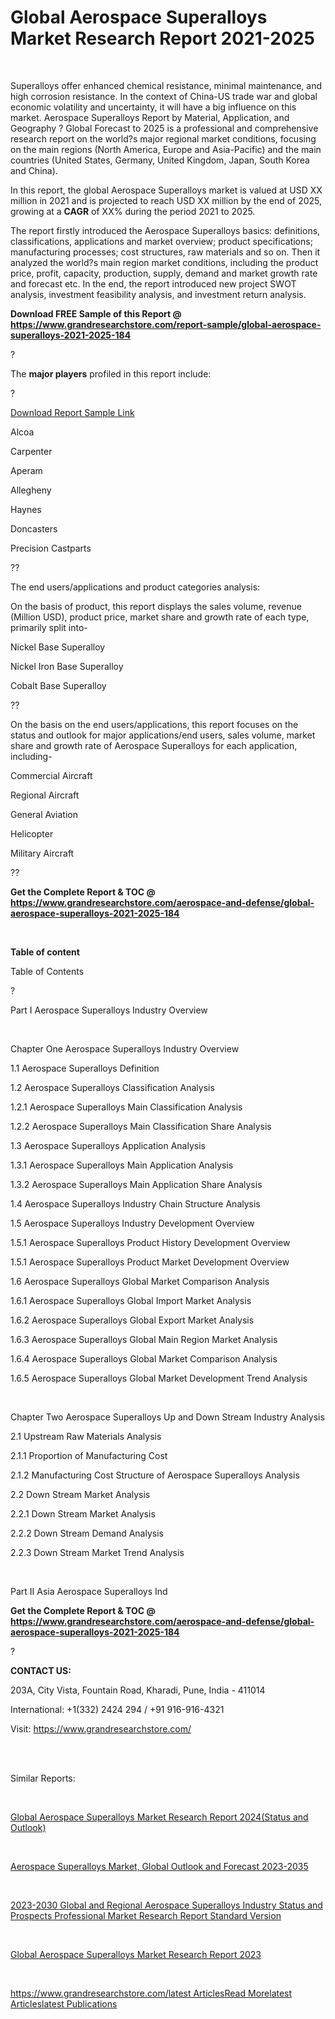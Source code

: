 <h1>Global Aerospace Superalloys Market Research Report 2021-2025</h1><br/><p>Superalloys offer enhanced chemical resistance, minimal maintenance, and high corrosion resistance. In the context of China-US trade war and global economic volatility and uncertainty, it will have a big influence on this market. Aerospace Superalloys Report by Material, Application, and Geography ? Global Forecast to 2025 is a professional and comprehensive research report on the world?s major regional market conditions, focusing on the main regions (North America, Europe and Asia-Pacific) and the main countries (United States, Germany, United Kingdom, Japan, South Korea and China).</p>
 
 
 
 <p>In this report, the global Aerospace Superalloys market is valued at USD XX million in 2021 and is projected to reach USD XX million by the end of 2025, growing at a <strong>CAGR</strong> of XX% during the period 2021 to 2025.</p>
 
 
 
 <p>The report firstly introduced the Aerospace Superalloys basics: definitions, classifications, applications and market overview; product specifications; manufacturing processes; cost structures, raw materials and so on. Then it analyzed the world?s main region market conditions, including the product price, profit, capacity, production, supply, demand and market growth rate and forecast etc. In the end, the report introduced new project SWOT analysis, investment feasibility analysis, and investment return analysis.</p>
 
 
 
 <div><b>Download FREE Sample of this Report @ <a href="https://www.grandresearchstore.com/report-sample/global-aerospace-superalloys-2021-2025-184">https://www.grandresearchstore.com/report-sample/global-aerospace-superalloys-2021-2025-184</a></b></div>
 
 
 
 <p>? </p>
 
 
 
 <p>The <strong>major players</strong> profiled in this report include:</p>
 
 
 
 <p>? </p>
 
 
 
 <p><a href="https://www.grandresearchstore.com/mr-admin/report-sample/global-aerospace-superalloys-2021-2025-184">Download Report Sample Link</a></p>
 
 
 
 <p>Alcoa</p>
 
 
 
 <p>Carpenter</p>
 
 
 
 <p>Aperam</p>
 
 
 
 <p>Allegheny</p>
 
 
 
 <p>Haynes</p>
 
 
 
 <p>Doncasters</p>
 
 
 
 <p>Precision Castparts</p>
 
 
 
 <p>??</p>
 
 
 
 <p>The end users/applications and product categories analysis:</p>
 
 
 
 <p>On the basis of product, this report displays the sales volume, revenue (Million USD), product price, market share and growth rate of each type, primarily split into-</p>
 
 
 
 <p>Nickel Base Superalloy</p>
 
 
 
 <p>Nickel Iron Base Superalloy</p>
 
 
 
 <p>Cobalt Base Superalloy</p>
 
 
 
 <p>??</p>
 
 
 
 <p>On the basis on the end users/applications, this report focuses on the status and outlook for major applications/end users, sales volume, market share and growth rate of Aerospace Superalloys for each application, including-</p>
 
 
 
 <p>Commercial Aircraft</p>
 
 
 
 <p>Regional Aircraft</p>
 
 
 
 <p>General Aviation</p>
 
 
 
 <p>Helicopter</p>
 
 
 
 <p>Military Aircraft</p>
 
 
 
 <p>??</p>
 
 
 
 <div><b>Get the Complete Report & TOC @ <a href="https://www.grandresearchstore.com/aerospace-and-defense/global-aerospace-superalloys-2021-2025-184">https://www.grandresearchstore.com/aerospace-and-defense/global-aerospace-superalloys-2021-2025-184</a></b></div>
 
 
 
 <p><br />
 
 <b>Table of content</b></p>
 
 
 
 <p>Table of Contents<br />
 
 ?<br />
 
 Part I Aerospace Superalloys Industry Overview<br />
 
 <br />
 
 Chapter One Aerospace Superalloys Industry Overview<br />
 
 1.1 Aerospace Superalloys Definition<br />
 
 1.2 Aerospace Superalloys Classification Analysis<br />
 
 1.2.1 Aerospace Superalloys Main Classification Analysis<br />
 
 1.2.2 Aerospace Superalloys Main Classification Share Analysis<br />
 
 1.3 Aerospace Superalloys Application Analysis<br />
 
 1.3.1 Aerospace Superalloys Main Application Analysis<br />
 
 1.3.2 Aerospace Superalloys Main Application Share Analysis<br />
 
 1.4 Aerospace Superalloys Industry Chain Structure Analysis<br />
 
 1.5 Aerospace Superalloys Industry Development Overview<br />
 
 1.5.1 Aerospace Superalloys Product History Development Overview<br />
 
 1.5.1 Aerospace Superalloys Product Market Development Overview<br />
 
 1.6 Aerospace Superalloys Global Market Comparison Analysis<br />
 
 1.6.1 Aerospace Superalloys Global Import Market Analysis<br />
 
 1.6.2 Aerospace Superalloys Global Export Market Analysis<br />
 
 1.6.3 Aerospace Superalloys Global Main Region Market Analysis<br />
 
 1.6.4 Aerospace Superalloys Global Market Comparison Analysis<br />
 
 1.6.5 Aerospace Superalloys Global Market Development Trend Analysis<br />
 
 <br />
 
 Chapter Two Aerospace Superalloys Up and Down Stream Industry Analysis<br />
 
 2.1 Upstream Raw Materials Analysis<br />
 
 2.1.1 Proportion of Manufacturing Cost<br />
 
 2.1.2 Manufacturing Cost Structure of Aerospace Superalloys Analysis<br />
 
 2.2 Down Stream Market Analysis<br />
 
 2.2.1 Down Stream Market Analysis<br />
 
 2.2.2 Down Stream Demand Analysis<br />
 
 2.2.3 Down Stream Market Trend Analysis<br />
 
 <br />
 
 Part II Asia Aerospace Superalloys Ind</p>
 
 
 
 <div><b>Get the Complete Report & TOC @ <a href="https://www.grandresearchstore.com/aerospace-and-defense/global-aerospace-superalloys-2021-2025-184">https://www.grandresearchstore.com/aerospace-and-defense/global-aerospace-superalloys-2021-2025-184</a></b></div>
 
 
 
 <p>? </p>
 
 
 
 <p><b>CONTACT US:</b><br />
 
 203A, City Vista, Fountain Road, Kharadi, Pune, India - 411014<br />
 
 International: +1(332) 2424 294 / +91 916-916-4321<br />
 
 Visit: <a href="https://www.grandresearchstore.com/">https://www.grandresearchstore.com/</a><br />
 
 <br />
 
 <br />
 
 Similar Reports:<br />
 
 <br />
 
 <a href="https://www.grandresearchstore.com/chemicals-and-materials/global-aerospace-superalloys-2024-891">Global Aerospace Superalloys Market Research Report 2024(Status and Outlook)</a><br />
 
 <br />
 
 <a href="https://www.grandresearchstore.com/chemicals-and-materials/global-aerospace-superalloys-forecast-2023-2035-262">Aerospace Superalloys Market, Global Outlook and Forecast 2023-2035</a><br />
 
 <br />
 
 <a href="https://www.grandresearchstore.com/chemicals-and-materials/global-regional-aerospace-superalloys-2023-2030-338">2023-2030 Global and Regional Aerospace Superalloys Industry Status and Prospects Professional Market Research Report Standard Version</a><br />
 
 <br />
 
 <a href="https://www.grandresearchstore.com/chemicals-and-materials/global-aerospace-superalloys-2023-956">Global Aerospace Superalloys Market Research Report 2023</a><br />
 
 <br />
 
 <a href="https://gyeongbokgung.com">https://www.grandresearchstore.com/</a><a href="https://hallyeomaritime.com">latest Articles</a><a href="https://jingwansa.com">Read More</a><a href="https://nguoiviet.jp/">latest Articles</a><a href="https://www.intelmarketresearch.com/">latest Publications</a></p>